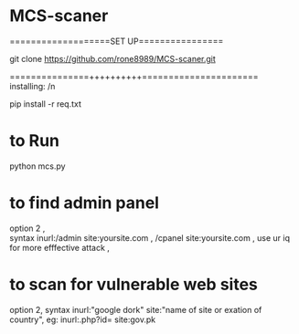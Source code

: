 # MCS-scaner
===================SET UP================                                                                                                               

git clone https://github.com/rone8989/MCS-scaner.git                                                                               
 
 ===============++++++++++======================                                                                                                  
installing: /n

pip install -r req.txt

to Run
====================================
python mcs.py

to find admin panel
================================================                                                                              
option 2  ,                                                                                                                         
syntax inurl:/admin site:yoursite.com ,
             /cpanel site:yoursite.com ,
use ur iq for more efffective attack ,

to scan for vulnerable web sites
==================================================

option 2,
syntax inurl:"google dork" site:"name of site or exation of country",
  eg: inurl:.php?id= site:gov.pk



